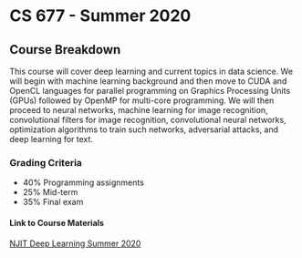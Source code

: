 # CS 677 - Summer 2020

## Course Breakdown
This course will cover deep learning and current topics in data science. We will begin with machine learning background and then move to CUDA and OpenCL languages for parallel programming on Graphics Processing Units (GPUs) followed by OpenMP for multi-core programming. We will then proceed to neural networks, machine learning for image recognition, convolutional filters for image recognition, convolutional neural networks, optimization algorithms to train such networks, adversarial attacks, and deep learning for text.


### Grading Criteria
 - 40% Programming assignments
 - 25% Mid-term 
 - 35% Final exam

#### Link to Course Materials
[NJIT Deep Learning Summer 2020](https://web.njit.edu/~usman/courses/cs677_summer20/index.html)